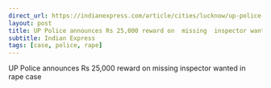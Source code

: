 ```yaml
---
direct_url: https://indianexpress.com/article/cities/lucknow/up-police-announces-rs-25000-reward-on-missing-inspector-wanted-in-rape-case-8321039/
layout: post
title: UP Police announces Rs 25,000 reward on  missing  inspector wanted in rape case
subtitle: Indian Express
tags: [case, police, rape]
---
```


UP Police announces Rs 25,000 reward on  missing  inspector wanted in rape case